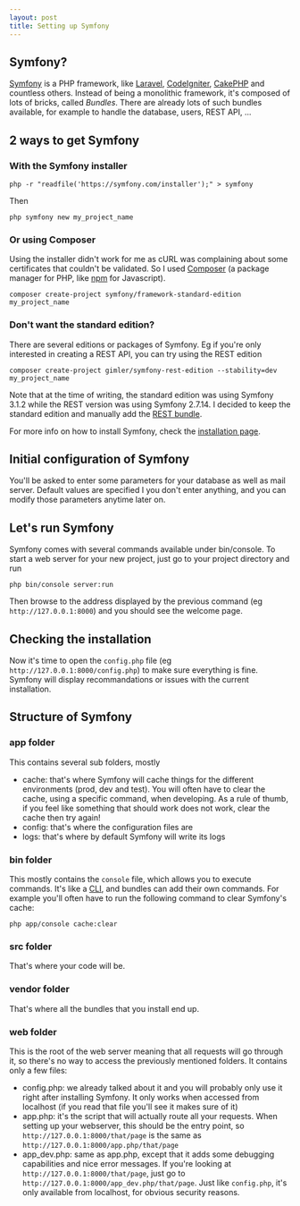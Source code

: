```yaml
---
layout: post
title: Setting up Symfony
---
```


Symfony?
--------

[Symfony](https://symfony.com) is a PHP framework, like [Laravel](https://laravel.com/), [CodeIgniter](https://codeigniter.com/), [CakePHP](http://cakephp.org/) and countless others. Instead of being a monolithic framework, it's composed of lots of bricks, called _Bundles_. There are already lots of such bundles available, for example to handle the database, users, REST API, ...

2 ways to get Symfony
---------------------

### With the Symfony installer

```
php -r "readfile('https://symfony.com/installer');" > symfony
```

Then 

```
php symfony new my_project_name
```


### Or using Composer
Using the installer didn't work for me as cURL was complaining about some certificates that couldn't be validated. So I used [Composer](https://getcomposer.org/) (a package manager for PHP, like [npm](https://docs.npmjs.com/) for Javascript).

```
composer create-project symfony/framework-standard-edition my_project_name
```

### Don't want the standard edition?
There are several editions or packages of Symfony. Eg if you're only interested in creating a REST API, you can try using the REST edition

```
composer create-project gimler/symfony-rest-edition --stability=dev my_project_name
```

Note that at the time of writing, the standard edition was using Symfony 3.1.2 while the REST version was using Symfony 2.7.14. I decided to keep the standard edition and manually add the [REST bundle](https://symfony.com/doc/current/bundles/FOSRestBundle/index.html).

For more info on how to install Symfony, check the [installation page](https://symfony.com/doc/current/book/installation.html).

Initial configuration of Symfony
--------------------------------

You'll be asked to enter some parameters for your database as well as mail server. Default values are specified I you don't enter anything, and you can modify those parameters anytime later on.

Let's run Symfony
-----------------

Symfony comes with several commands available under bin/console. To start a web server for your new project, just go to your project directory and run

```
php bin/console server:run
```

Then browse to the address displayed by the previous command (eg `http://127.0.0.1:8000`) and you should see the welcome page.

Checking the installation
------------------------

Now it's time to open the `config.php` file (eg `http://127.0.0.1:8000/config.php`) to make sure everything is fine. Symfony will display recommandations or issues with the current installation.

Structure of Symfony
--------------------

### app folder
This contains several sub folders, mostly

- cache: that's where Symfony will cache things for the different environments (prod, dev and test). You will often have to clear the cache, using a specific command, when developing. As a rule of thumb, if you feel like something that should work does not work, clear the cache then try again!
- config: that's where the configuration files are
- logs: that's where by default Symfony will write its logs

### bin folder
This mostly contains the `console` file, which allows you to execute commands. It's like a [CLI](https://en.wikipedia.org/wiki/Command-line_interface), and bundles can add their own commands. For example you'll often have to run the following command to clear Symfony's cache:

```
php app/console cache:clear
```

### src folder
That's where your code will be.

### vendor folder
That's where all the bundles that you install end up.

### web folder
This is the root of the web server meaning that all requests will go through it, so there's no way to access the previously mentioned folders. It contains only a few files:

- config.php: we already talked about it and you will probably only use it right after installing Symfony. It only works when accessed from localhost (if you read that file you'll see it makes sure of it)
- app.php: it's the script that will actually route all your requests. When setting up your webserver, this should be the entry point, so `http://127.0.0.1:8000/that/page` is the same as `http://127.0.0.1:8000/app.php/that/page`
- app_dev.php: same as app.php, except that it adds some debugging capabilities and nice error messages. If you're looking at `http://127.0.0.1:8000/that/page`, just go to `http://127.0.0.1:8000/app_dev.php/that/page`. Just like `config.php`, it's only available from localhost, for obvious security reasons.